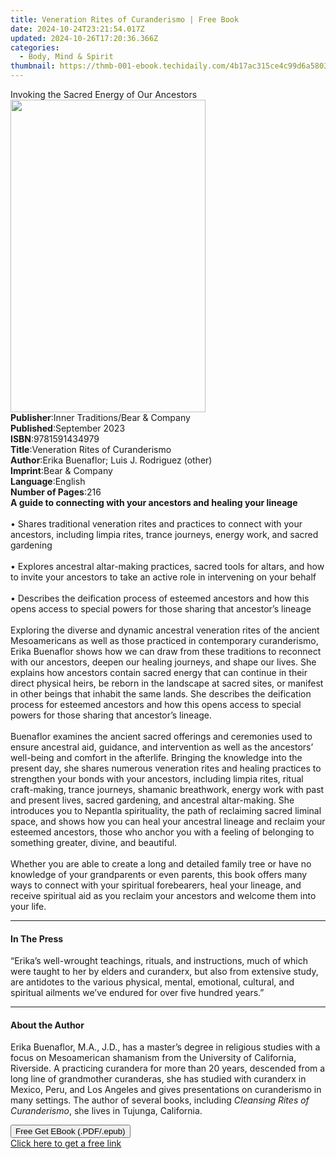 ```yaml
---
title: Veneration Rites of Curanderismo | Free Book
date: 2024-10-24T23:21:54.017Z
updated: 2024-10-26T17:20:36.366Z
categories:
  - Body, Mind & Spirit
thumbnail: https://thmb-001-ebook.techidaily.com/4b17ac315ce4c99d6a5803b6caccba5d56c7a89cb86ddd396528e354614184d7.jpg
---
```

<main id="book-container">
  <div class="flex flex-col">
    <div class="book-brief flex-1 py-6 px-4 sm:p-6 md:py-10 md:px-8">
      <!-- brief-->
      <div class="book-brief-main">
        Invoking the Sacred Energy of Our Ancestors
      </div>
    </div>
    <div
      class="book-meta-info flex-1 grid gap-4 col-start-1 col-end-3 row-start-1 sm:mb-6 sm:grid-cols-4 lg:gap-6 lg:col-start-2 lg:row-end-6 lg:row-span-6 lg:mb-0"
    >
      <div
        class="book-meta-info-left place-content-center mt-4 p-4 text-sm leading-6 col-start-2 col-span-2 dark:text-slate-400"
      >
        <img
          class="w-full h-500 object-cover rounded-lg sm:h-255 sm:col-span-2 lg:col-span-full"
          src="https://img-001-ebook.techidaily.com/1623c51ee7a98cae16971d3e0a92a9691cad4bbe1f87a6f41ef110366e7d39c5.jpg"
          alt=""
          width="312"
          height="500"
        />
      </div>
      <div
        class="book-meta-info-right mt-2 col-start-1 row-start-2 col-span-3 self-center"
      >
        <!-- meta data  -->
        <div class="flex flex-col px-4 md:px-8">
          <div class="flex-1">
            <strong>Publisher</strong>:<span class="px-2"
              >Inner Traditions/Bear &amp; Company</span
            >
          </div>
          <div class="flex-1">
            <strong>Published</strong>:<span class="px-2">September 2023</span>
          </div>
          <div class="flex-1">
            <strong>ISBN</strong>:<span class="px-2">9781591434979</span>
          </div>
          <div class="flex-1">
            <strong>Title</strong>:<span class="px-2"
              >Veneration Rites of Curanderismo</span
            >
          </div>
          <div class="flex-1">
            <strong>Author</strong>:<span class="px-2"
              >Erika Buenaflor; Luis J. Rodriguez (other)</span
            >
          </div>
          <div class="flex-1">
            <strong>Imprint</strong>:<span class="px-2"
              >Bear &amp; Company</span
            >
          </div>
          <div class="flex-1">
            <strong>Language</strong>:<span class="px-2">English</span>
          </div>
          <div class="flex-1">
            <strong>Number of Pages</strong>:<span class="px-2">216</span>
          </div>
        </div>
      </div>
    </div>
    <div class="book-description flex-1 py-6 px-4 sm:p-6 md:py-10 md:px-8">
      <div class="book-description-main">
        <div accordion-content="" id="description">
          <b
            >A guide to connecting with your ancestors and healing your
            lineage</b
          ><br /><br />• Shares traditional veneration rites and practices to
          connect with your ancestors, including limpia rites, trance journeys,
          energy work, and sacred gardening<br /><br />• Explores ancestral
          altar-making practices, sacred tools for altars, and how to invite
          your ancestors to take an active role in intervening on your behalf<br /><br />•
          Describes the deification process of esteemed ancestors and how this
          opens access to special powers for those sharing that ancestor’s
          lineage<br /><br />Exploring the diverse and dynamic ancestral
          veneration rites of the ancient Mesoamericans as well as those
          practiced in contemporary curanderismo, Erika Buenaflor shows how we
          can draw from these traditions to reconnect with our ancestors, deepen
          our healing journeys, and shape our lives. She explains how ancestors
          contain sacred energy that can continue in their direct physical
          heirs, be reborn in the landscape at sacred sites, or manifest in
          other beings that inhabit the same lands. She describes the
          deification process for esteemed ancestors and how this opens access
          to special powers for those sharing that ancestor’s lineage.
          <br /><br />Buenaflor examines the ancient sacred offerings and
          ceremonies used to ensure ancestral aid, guidance, and intervention as
          well as the ancestors’ well-being and comfort in the afterlife.
          Bringing the knowledge into the present day, she shares numerous
          veneration rites and healing practices to strengthen your bonds with
          your ancestors, including limpia rites, ritual craft-making, trance
          journeys, shamanic breathwork, energy work with past and present
          lives, sacred gardening, and ancestral altar-making. She introduces
          you to Nepantla spirituality, the path of reclaiming sacred liminal
          space, and shows how you can heal your ancestral lineage and reclaim
          your esteemed ancestors, those who anchor you with a feeling of
          belonging to something greater, divine, and beautiful.
          <br /><br />Whether you are able to create a long and detailed family
          tree or have no knowledge of your grandparents or even parents, this
          book offers many ways to connect with your spiritual forebearers, heal
          your lineage, and receive spiritual aid as you reclaim your ancestors
          and welcome them into your life.
        </div>
        <div class="accordion-fader"></div>
      </div>
    </div>
    <div class="book-excerpts flex-1 py-6 px-4 sm:p-6 md:py-10 md:px-8">
      <!-- excerpts-->
      <div class="book-excerpts-main">
        <hr />
        <h4 class="placeholder placeholder-heading">
          <span>In The Press</span>
        </h4>
        <p>
          “Erika’s well-wrought teachings, rituals, and instructions, much of
          which were taught to her by elders and curanderx, but also from
          extensive study, are antidotes to the various physical, mental,
          emotional, cultural, and spiritual ailments we’ve endured for over
          five hundred years.”
        </p>
      </div>
    </div>
    <div class="book-about-author flex-1 py-6 px-4 sm:p-6 md:py-10 md:px-8">
      <!-- about author-->
      <div class="book-main-author-main">
        <hr />
        <h4 class="placeholder placeholder-heading">
          <span>About the Author</span>
        </h4>
        <p>
          Erika Buenaflor, M.A., J.D., has a master’s degree in religious
          studies with a focus on Mesoamerican shamanism from the University of
          California, Riverside. A practicing curandera for more than 20 years,
          descended from a long line of grandmother curanderas, she has studied
          with curanderx in Mexico, Peru, and Los Angeles and gives
          presentations on curanderismo in many settings. The author of several
          books, including <i>Cleansing Rites of Curanderismo</i>, she lives in
          Tujunga, California.
        </p>
      </div>
    </div>
    <div class="book-free-get flex-1 py-6 px-4 sm:p-6 md:py-10 md:px-8">
      <button
        id="btn-free-get"
        class="bg-blue-500 hover:bg-blue-700 text-white font-bold py-2 px-4 rounded"
      >
        Free Get EBook (.PDF/.epub)
      </button>
      <div id="countdown-display" class="px-2 text-lg mt-2"></div>
      <a
        id="free-link"
        class="hidden bg-blue-500 hover:bg-blue-700 text-white font-bold py-2 px-4 rounded"
        href="https://www.ebooks.com/en-us/book/210769658/veneration-rites-of-curanderismo/erika-buenaflor/"
        target="_blank"
        >Click here to get a free link</a
      >
    </div>
    <script>
      let countdownTime = 0;
      let countdownInterval = null;
      document
        .getElementById('btn-free-get')
        .addEventListener('click', startCountdown);
      function startCountdown() {
        countdownTime = new Date().getTime() + 60000 * 3;
        countdownInterval = setInterval(updateCountdown, 1000);
        document.getElementById('btn-free-get').disabled = true;
        document
          .getElementById('btn-free-get')
          .classList.add('bg-gray-500', 'cursor-not-allowed');
      }
      function updateCountdown() {
        let currentTime = new Date().getTime();
        let timeLeft = countdownTime - currentTime;
        let secondsLeft = Math.floor(timeLeft / 1000);
        document.getElementById('countdown-display').innerHTML =
          `Remaining time: ${secondsLeft} seconds.`;
        if (secondsLeft <= 0) {
          clearInterval(countdownInterval);
          document.getElementById('btn-free-get').classList.add('hidden');
          document.getElementById('free-link').classList.remove('hidden');
          document.getElementById('countdown-display').innerHTML = '';
        }
      }
    </script>
  </div>
</main>

<ins class="adsbygoogle"
      style="display:block"
      data-ad-client="ca-pub-7571918770474297"
      data-ad-slot="8358498916"
      data-ad-format="auto"
      data-full-width-responsive="true"></ins>
    